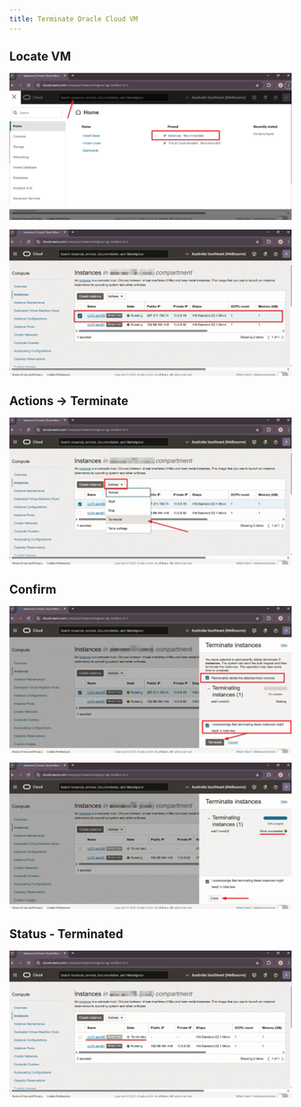 ```yaml
---
title: Terminate Oracle Cloud VM
---
```


## Locate VM

![](2025-03-18%2009_15_20-Instances%20_%20Oracle%20Cloud%20Infrastructure.png)

![](2025-03-18%2009_16_02-Instances%20_%20Oracle%20Cloud%20Infrastructure.png)

## Actions -> Terminate

![](2025-03-18%2009_16_13-Instances%20_%20Oracle%20Cloud%20Infrastructure.png)

## Confirm

![](2025-03-18%2009_16_47-Instances%20_%20Oracle%20Cloud%20Infrastructure.png)

![](2025-03-18%2009_22_54-Instances%20_%20Oracle%20Cloud%20Infrastructure.png)

## Status - Terminated

![](2025-03-18%2009_30_22-Instances%20_%20Oracle%20Cloud%20Infrastructure.png)